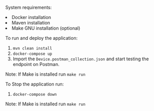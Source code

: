 System requirements:
<li>Docker installation</li>
<li>Maven installation</li>
<li>Make GNU installation (optional)</li>

To run and deploy the application:
1. `
mvn clean install
`
2. `
docker-compose up
`
3. Import the `Device.postman_collection.json` and start testing the endpoint on Postman.

Note: If Make is installed run `make run`

To Stop the application run:
1. `docker-compose down`

Note: If Make is installed run `make run`
